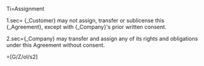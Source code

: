Ti=Assignment

1.sec= {_Customer}  may not assign, transfer or sublicense this {_Agreement}, except with {_Company}'s prior written consent.

2.sec={_Company} may transfer and assign any of its rights and obligations under this Agreement without consent.

=[G/Z/ol/s2]
